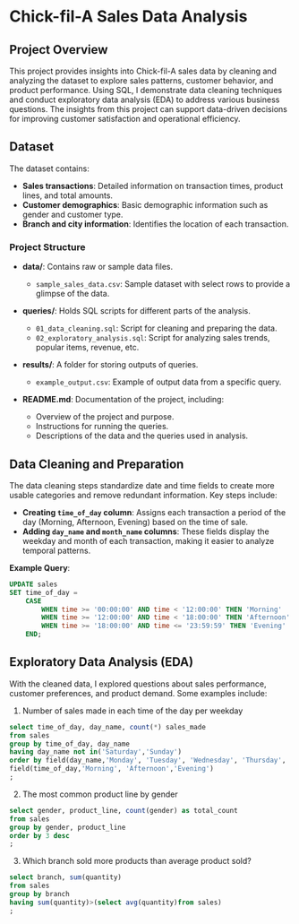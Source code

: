# Chick-fil-A Sales Data Analysis

## Project Overview
This project provides insights into Chick-fil-A sales data by cleaning and analyzing the dataset to explore sales patterns, customer behavior, and product performance. Using SQL, I demonstrate data cleaning techniques and conduct exploratory data analysis (EDA) to address various business questions. The insights from this project can support data-driven decisions for improving customer satisfaction and operational efficiency.

## Dataset
The dataset contains:
- **Sales transactions**: Detailed information on transaction times, product lines, and total amounts.
- **Customer demographics**: Basic demographic information such as gender and customer type.
- **Branch and city information**: Identifies the location of each transaction.
  
### Project Structure

- **data/**: Contains raw or sample data files.
    - `sample_sales_data.csv`: Sample dataset with select rows to provide a glimpse of the data.

- **queries/**: Holds SQL scripts for different parts of the analysis.
    - `01_data_cleaning.sql`: Script for cleaning and preparing the data.
    - `02_exploratory_analysis.sql`: Script for analyzing sales trends, popular items, revenue, etc.

- **results/**: A folder for storing outputs of queries.
    - `example_output.csv`: Example of output data from a specific query.

- **README.md**: Documentation of the project, including:
    - Overview of the project and purpose.
    - Instructions for running the queries.
    - Descriptions of the data and the queries used in analysis.



## Data Cleaning and Preparation
The data cleaning steps standardize date and time fields to create more usable categories and remove redundant information. Key steps include:

- **Creating `time_of_day` column**: Assigns each transaction a period of the day (Morning, Afternoon, Evening) based on the time of sale.
- **Adding `day_name` and `month_name` columns**: These fields display the weekday and month of each transaction, making it easier to analyze temporal patterns.

**Example Query**:
```sql
UPDATE sales
SET time_of_day = 
    CASE
        WHEN time >= '00:00:00' AND time < '12:00:00' THEN 'Morning'
        WHEN time >= '12:00:00' AND time < '18:00:00' THEN 'Afternoon'
        WHEN time >= '18:00:00' AND time <= '23:59:59' THEN 'Evening'
    END;
```
## Exploratory Data Analysis (EDA)
With the cleaned data, I explored questions about sales performance, customer preferences, and product demand. 
Some examples include:

1. Number of sales made in each time of the day per weekday
```sql
select time_of_day, day_name, count(*) sales_made
from sales
group by time_of_day, day_name
having day_name not in('Saturday','Sunday')
order by field(day_name,'Monday', 'Tuesday', 'Wednesday', 'Thursday', 'Friday'), 
field(time_of_day,'Morning', 'Afternoon','Evening')
;
```

2. The most common product line by gender
```sql
select gender, product_line, count(gender) as total_count
from sales
group by gender, product_line
order by 3 desc
;
```

3. Which branch sold more products than average product sold?
```sql
select branch, sum(quantity)
from sales
group by branch
having sum(quantity)>(select avg(quantity)from sales)
;
```

